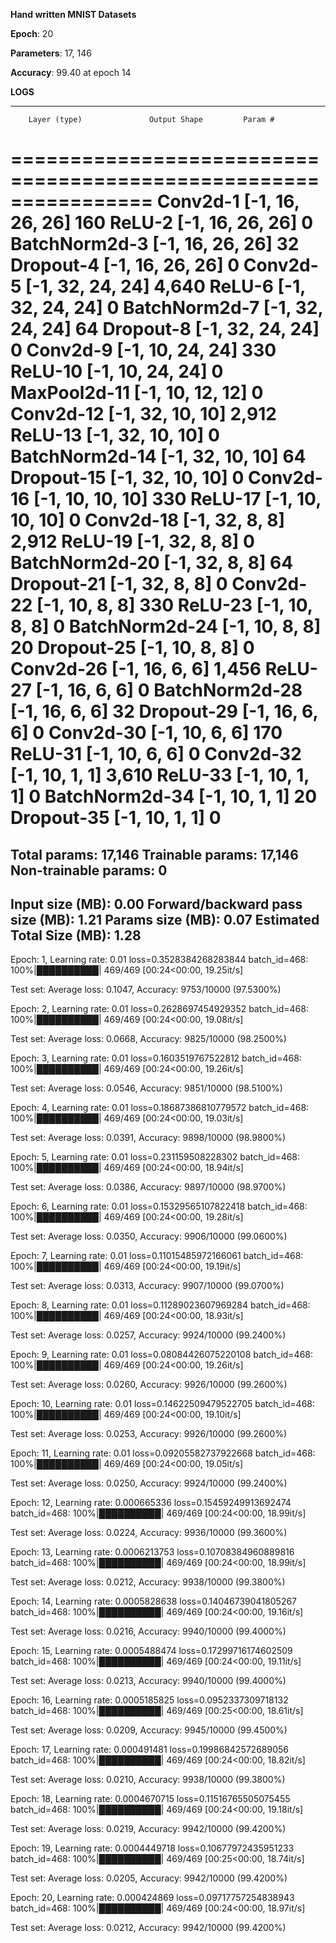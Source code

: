 **Hand written MNIST Datasets**

**Epoch**: 20

**Parameters**: 17, 146

**Accuracy**: 99.40 at epoch 14

**LOGS**


----------------------------------------------------------------
        Layer (type)               Output Shape         Param #
================================================================
            Conv2d-1           [-1, 16, 26, 26]             160
              ReLU-2           [-1, 16, 26, 26]               0
       BatchNorm2d-3           [-1, 16, 26, 26]              32
           Dropout-4           [-1, 16, 26, 26]               0
            Conv2d-5           [-1, 32, 24, 24]           4,640
              ReLU-6           [-1, 32, 24, 24]               0
       BatchNorm2d-7           [-1, 32, 24, 24]              64
           Dropout-8           [-1, 32, 24, 24]               0
            Conv2d-9           [-1, 10, 24, 24]             330
             ReLU-10           [-1, 10, 24, 24]               0
        MaxPool2d-11           [-1, 10, 12, 12]               0
           Conv2d-12           [-1, 32, 10, 10]           2,912
             ReLU-13           [-1, 32, 10, 10]               0
      BatchNorm2d-14           [-1, 32, 10, 10]              64
          Dropout-15           [-1, 32, 10, 10]               0
           Conv2d-16           [-1, 10, 10, 10]             330
             ReLU-17           [-1, 10, 10, 10]               0
           Conv2d-18             [-1, 32, 8, 8]           2,912
             ReLU-19             [-1, 32, 8, 8]               0
      BatchNorm2d-20             [-1, 32, 8, 8]              64
          Dropout-21             [-1, 32, 8, 8]               0
           Conv2d-22             [-1, 10, 8, 8]             330
             ReLU-23             [-1, 10, 8, 8]               0
      BatchNorm2d-24             [-1, 10, 8, 8]              20
          Dropout-25             [-1, 10, 8, 8]               0
           Conv2d-26             [-1, 16, 6, 6]           1,456
             ReLU-27             [-1, 16, 6, 6]               0
      BatchNorm2d-28             [-1, 16, 6, 6]              32
          Dropout-29             [-1, 16, 6, 6]               0
           Conv2d-30             [-1, 10, 6, 6]             170
             ReLU-31             [-1, 10, 6, 6]               0
           Conv2d-32             [-1, 10, 1, 1]           3,610
             ReLU-33             [-1, 10, 1, 1]               0
      BatchNorm2d-34             [-1, 10, 1, 1]              20
          Dropout-35             [-1, 10, 1, 1]               0
================================================================
Total params: 17,146
Trainable params: 17,146
Non-trainable params: 0
----------------------------------------------------------------
Input size (MB): 0.00
Forward/backward pass size (MB): 1.21
Params size (MB): 0.07
Estimated Total Size (MB): 1.28
----------------------------------------------------------------


Epoch: 1, Learning rate: 0.01
loss=0.3528384268283844 batch_id=468: 100%|██████████| 469/469 [00:24<00:00, 19.25it/s]

Test set: Average loss: 0.1047, Accuracy: 9753/10000 (97.5300%)

Epoch: 2, Learning rate: 0.01
loss=0.2628697454929352 batch_id=468: 100%|██████████| 469/469 [00:24<00:00, 19.08it/s]

Test set: Average loss: 0.0668, Accuracy: 9825/10000 (98.2500%)

Epoch: 3, Learning rate: 0.01
loss=0.1603519767522812 batch_id=468: 100%|██████████| 469/469 [00:24<00:00, 19.26it/s]

Test set: Average loss: 0.0546, Accuracy: 9851/10000 (98.5100%)

Epoch: 4, Learning rate: 0.01
loss=0.18687386810779572 batch_id=468: 100%|██████████| 469/469 [00:24<00:00, 19.03it/s]

Test set: Average loss: 0.0391, Accuracy: 9898/10000 (98.9800%)

Epoch: 5, Learning rate: 0.01
loss=0.231159508228302 batch_id=468: 100%|██████████| 469/469 [00:24<00:00, 18.94it/s]

Test set: Average loss: 0.0386, Accuracy: 9897/10000 (98.9700%)

Epoch: 6, Learning rate: 0.01
loss=0.15329565107822418 batch_id=468: 100%|██████████| 469/469 [00:24<00:00, 19.28it/s]

Test set: Average loss: 0.0350, Accuracy: 9906/10000 (99.0600%)

Epoch: 7, Learning rate: 0.01
loss=0.11015485972166061 batch_id=468: 100%|██████████| 469/469 [00:24<00:00, 19.19it/s]

Test set: Average loss: 0.0313, Accuracy: 9907/10000 (99.0700%)

Epoch: 8, Learning rate: 0.01
loss=0.11289023607969284 batch_id=468: 100%|██████████| 469/469 [00:24<00:00, 18.93it/s]

Test set: Average loss: 0.0257, Accuracy: 9924/10000 (99.2400%)

Epoch: 9, Learning rate: 0.01
loss=0.08084426075220108 batch_id=468: 100%|██████████| 469/469 [00:24<00:00, 19.26it/s]

Test set: Average loss: 0.0260, Accuracy: 9926/10000 (99.2600%)

Epoch: 10, Learning rate: 0.01
loss=0.14622509479522705 batch_id=468: 100%|██████████| 469/469 [00:24<00:00, 19.10it/s]

Test set: Average loss: 0.0253, Accuracy: 9926/10000 (99.2600%)

Epoch: 11, Learning rate: 0.01
loss=0.09205582737922668 batch_id=468: 100%|██████████| 469/469 [00:24<00:00, 19.05it/s]

Test set: Average loss: 0.0250, Accuracy: 9924/10000 (99.2400%)

Epoch: 12, Learning rate: 0.000665336
loss=0.15459249913692474 batch_id=468: 100%|██████████| 469/469 [00:24<00:00, 18.99it/s]

Test set: Average loss: 0.0224, Accuracy: 9936/10000 (99.3600%)

Epoch: 13, Learning rate: 0.0006213753
loss=0.10708384960889816 batch_id=468: 100%|██████████| 469/469 [00:24<00:00, 18.99it/s]

Test set: Average loss: 0.0212, Accuracy: 9938/10000 (99.3800%)

Epoch: 14, Learning rate: 0.0005828638
loss=0.14046739041805267 batch_id=468: 100%|██████████| 469/469 [00:24<00:00, 19.16it/s]

Test set: Average loss: 0.0216, Accuracy: 9940/10000 (99.4000%)

Epoch: 15, Learning rate: 0.0005488474
loss=0.17299716174602509 batch_id=468: 100%|██████████| 469/469 [00:24<00:00, 19.11it/s]

Test set: Average loss: 0.0213, Accuracy: 9940/10000 (99.4000%)

Epoch: 16, Learning rate: 0.0005185825
loss=0.0952337309718132 batch_id=468: 100%|██████████| 469/469 [00:25<00:00, 18.61it/s]

Test set: Average loss: 0.0209, Accuracy: 9945/10000 (99.4500%)

Epoch: 17, Learning rate: 0.000491481
loss=0.19986842572689056 batch_id=468: 100%|██████████| 469/469 [00:24<00:00, 18.82it/s]

Test set: Average loss: 0.0210, Accuracy: 9938/10000 (99.3800%)

Epoch: 18, Learning rate: 0.0004670715
loss=0.11516765505075455 batch_id=468: 100%|██████████| 469/469 [00:24<00:00, 19.18it/s]

Test set: Average loss: 0.0219, Accuracy: 9942/10000 (99.4200%)

Epoch: 19, Learning rate: 0.0004449718
loss=0.10677972435951233 batch_id=468: 100%|██████████| 469/469 [00:25<00:00, 18.74it/s]

Test set: Average loss: 0.0205, Accuracy: 9942/10000 (99.4200%)

Epoch: 20, Learning rate: 0.000424869
loss=0.09717757254838943 batch_id=468: 100%|██████████| 469/469 [00:24<00:00, 18.97it/s]

Test set: Average loss: 0.0212, Accuracy: 9942/10000 (99.4200%)
